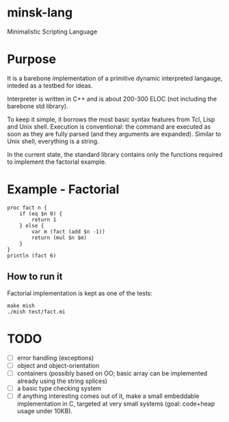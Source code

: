 # minsk-lang
Minimalistic Scripting Language

Purpose
=======

It is a barebone implementation of a primitive dynamic interpreted langauge, inteded as a testbed for ideas.

Interpreter is written in C++ and is about 200-300 ELOC (not including the barebone std library).

To keep it simple, it borrows the most basic syntax features from Tcl, Lisp and Unix shell. Execution is conventional: the command are executed as soon as they are fully parsed (and they arguments are expanded). Similar to Unix shell, everything is a string.

In the current state, the standard library contains only the functions required to implement the factorial example.

Example - Factorial
===================

	proc fact n {
		if (eq $n 0) {
			return 1
		} else {
			var m (fact (add $n -1))
			return (mul $n $m)
		}
	}
	println (fact 6)

How to run it
----
Factorial implementation is kept as one of the tests:

	make mish
	./mish test/fact.mi

TODO
====
* [ ] error handling (exceptions)
* [ ] object and object-orientation
* [ ] containers (possibly based on OO; basic array can be implemented already using the string splices)
* [ ] a basic type checking system
* [ ] if anything interesting comes out of it, make a small embeddable implementation in C, targeted at very small systems (goal: code+heap usage under 10KB).
